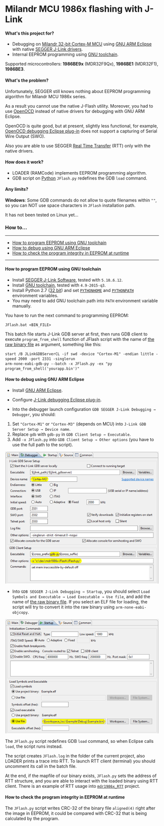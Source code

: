 # Milandr MCU 1986x flashing with J-Link

#### What's this project for?

- Debugging on [Milandr 32-bit Cortex-М MCU](http://ic.milandr.ru/products/mikrokontrollery_i_protsessory/32_razryadnye_mikrokontrollery/)
using [GNU ARM Eclipse](http://gnuarmeclipse.github.io/)
with native [SEGGER J-Link drivers](https://www.segger.com/jlink-software.html).
- Internal EEPROM programming using [GNU toolchain](https://launchpad.net/gcc-arm-embedded).

Supported microcontrollers: **1986BE9x** (MDR32F9Qx), **1986BE1** (MDR32F1), **1986BE3**.

#### What's the problem?

Unfortunately, SEGGER still knows nothing about EEPROM programming algorithm for Milandr MCU 1986x series.

As a result you cannot use the native J-Flash utility. Moreover, you had to use [OpenOCD](http://openocd.org/)
instead of native drivers for debugging with GNU ARM Eclipse.

OpenOCD is quite good, but at present, slightly less functional, for example,
[OpenOCD debugging Eclipse plug-in](http://gnuarmeclipse.github.io/debug/openocd/)
does not support a capturing of Serial Wire Output (SWO).

Also you are able to use SEGGER [Real Time Transfer](https://www.segger.com/jlink-rtt.html) (RTT)
only with the native drivers.

#### How does it work?

- LOADER (RAMCode) implements EEPROM programming algorithm.
- GDB script on [Python](https://sourceware.org/gdb/current/onlinedocs/gdb/Python.html) `JFlash.py` redefines
  the GDB `load` command.

#### Any limits?

__Windows__: Some GDB commands do not allow to quote filenames within `""`, so you can NOT use space characters
in `JFlash` installation path.

It has not been tested on Linux yet...

### How to...

---

<!-- MarkdownTOC autolink="true" bracket="round" depth=0 style="unordered" autoanchor="false" -->

- [How to program EEPROM using GNU toolchain](#how-to-program-eeprom-using-gnu-toolchain)
- [How to debug using GNU ARM Eclipse](#how-to-debug-using-gnu-arm-eclipse)
- [How to check the program integrity in EEPROM at runtime](#how-to-check-the-program-integrity-in-eeprom-at-runtime)

<!-- /MarkdownTOC -->

---

#### How to program EEPROM using GNU toolchain

- Install [SEGGER J-Link Software](https://www.segger.com/jlink-software.html), tested with `5.10`..`6.12`.
- Install [GNU toolchain](https://launchpad.net/gcc-arm-embedded), tested with `4.9-2015-q3`.
- Install Python 2.7 ([32 bit](https://answers.launchpad.net/gcc-arm-embedded/+faq/2601)) and
  set [`PYTHONHOME`](https://docs.python.org/2/using/cmdline.html#environment-variables) and
  [`PYTHONPATH`](https://docs.python.org/2/using/cmdline.html#environment-variables) environment variables.
- You may need to add GNU toolchain path into `PATH` environment variable manually.

You have to run the next command to programming EEPROM:
```
JFlash.bat <BIN_FILE>
```
This batch file starts J-Link GDB server at first, then runs GDB client to execute `program_from_shell`
function of JFlash script with the name of
[the raw binary file](http://gnuarmeclipse.github.io/plugins/features/#extra-build-steps)
as argument, something like this:
```
start /B JLinkGDBServerCL -if swd -device "Cortex-M1" -endian little -speed 2000 -port 2331 -singlerun
arm-none-eabi-gdb-py --batch -x JFlash.py -ex "py program_from_shell('yourapp.bin')"
```

#### How to debug using GNU ARM Eclipse

- Install [GNU ARM Eclipse](http://gnuarmeclipse.github.io/install/).
- Configure [J-Link debugging Eclipse plug-in](http://gnuarmeclipse.github.io/debug/jlink/).

- Into the debugger launch configuration `GDB SEGGER J-Link Debugging → Debugger`, you should:
1. Set `"Cortex-M1"` or `"Cortex-M3"` (depends on MCU) into `J-Link GDB Server Setup → Device name`.
2. Replace `gdb` with `gdb-py` in `GDB Client Setup → Executable`.
3. Add `-x JFlash.py` into `GDB Client Setup → Other options` (you have to use the full path to the script).

![screenshot](doc/pic/README_01.png)

- Into `GDB SEGGER J-Link Debugging → Startup`, you should select
  `Load Symbols and Executable → Load Executable → Use file`, and add the name of
  [the raw binary file](http://gnuarmeclipse.github.io/plugins/features/#extra-build-steps).
  If you select an ELF file for loading, the script will try to convert it into the raw binary using
  `arm-none-eabi-objcopy`.

![screenshot](doc/pic/README_02.png)

The `JFlash.py` script redefines GDB `load` command, so when Eclipse calls `load`, the script runs instead.

The script creates `JFlash.log` in the folder of the current project, also LOADER prints a trace into RTT.
To launch RTT client (terminal) you should uncomment its call in the batch file.

At the end, if the mapfile of our binary exists, `JFlash.py` sets the address of RTT structure,
and you are able to interact with the loaded binary using RTT client.
There is an example of RTT usage into [`mdr1986x_RTT`](https://github.com/in4lio/mdr1986x-pack-repo/tree/master/source/Example_Projects_Eclipse/mdr1986x_RTT) project.

#### How to check the program integrity in EEPROM at runtime

The `JFlash.py` script writes CRC-32 of the binary file `aligned(4)` right after the image in EEPROM,
it could be compared with CRC-32 that is being calculated by the program.
